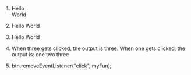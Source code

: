 1. Hello <br> World

2. Hello
    World

3. Hello World

4. When three gets clicked, the output is three. When one gets clicked, the 
output is:
one
two
three

5. btn.removeEventListener("click", myFun);